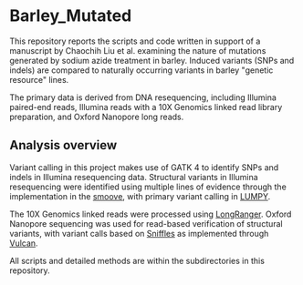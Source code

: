 # Barley_Mutated

This repository reports the scripts and code written in support of a manuscript by Chaochih Liu et al. examining the nature of mutations generated by sodium azide treatment in barley. Induced variants (SNPs and indels) are compared to naturally occurring variants in barley "genetic resource" lines.

The primary data is derived from DNA resequencing, including Illumina paired-end reads, Illumina reads with a 10X Genomics linked read library preparation, and Oxford Nanopore long reads.

## Analysis overview

Variant calling in this project makes use of GATK 4 to identify SNPs and indels in Illumina resequencing data. Structural variants in Illumina resequencing were identified using multiple lines of evidence through the implementation in the [smoove](https://github.com/brentp/smoove), with primary variant calling in [LUMPY](https://doi.org/10.1186/gb-2014-15-6-r84).

The 10X Genomics linked reads were processed using [LongRanger](https://doi.org/10.1101/gr.234443.118). Oxford Nanopore sequencing was used for read-based verification of structural variants, with variant calls based on [Sniffles](https://doi.org/10.1038/s41592-018-0001-7) as implemented through [Vulcan](https://doi.org/10.1093/gigascience/giab063).

All scripts and detailed methods are within the subdirectories in this repository.
